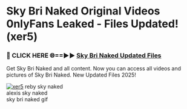 # Sky Bri Naked Original Videos 0nlyFans Leaked - Files Updated! (xer5)

<h3>🔴 CLICK HERE 🌐==►► <a href="https://tinyurl.com/up5wt9bj" rel="nofollow">Sky Bri Naked Updated Files</a></h3>

Get Sky Bri Naked and all content. Now you can access all videos and pictures of Sky Bri Naked. New Updated Files 2025!

[![xer5](https://i.imgur.com/ABiUzMV.gif)](https://tinyurl.com/up5wt9bj)
reby sky naked<br>
alexis sky naked<br>
sky bri naked gif